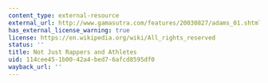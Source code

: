 ```yaml
---
content_type: external-resource
external_url: http://www.gamasutra.com/features/20030827/adams_01.shtml
has_external_license_warning: true
license: https://en.wikipedia.org/wiki/All_rights_reserved
status: ''
title: Not Just Rappers and Athletes
uid: 114cee45-1b00-42a4-bed7-6afcd8595df0
wayback_url: ''
---
```

